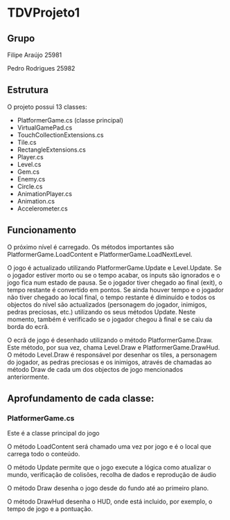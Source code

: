 # TDVProjeto1

## Grupo
Filipe Araújo 25981

Pedro Rodrigues 25982

## Estrutura
O projeto possui 13 classes:

* PlatformerGame.cs (classe principal)
* VirtualGamePad.cs
* TouchCollectionExtensions.cs
* Tile.cs
* RectangleExtensions.cs
* Player.cs
* Level.cs
* Gem.cs
* Enemy.cs
* Circle.cs
* AnimationPlayer.cs
* Animation.cs
* Accelerometer.cs

## Funcionamento

O próximo nível é carregado. Os métodos importantes são PlatformerGame.LoadContent e PlatformerGame.LoadNextLevel.

O jogo é actualizado utilizando PlatformerGame.Update e Level.Update. Se o jogador estiver morto ou se o tempo acabar, os inputs são ignorados e o jogo fica num estado de pausa. Se o jogador tiver chegado ao final (exit), o tempo restante é convertido em pontos. Se ainda houver tempo e o jogador não tiver chegado ao local final, o tempo restante é diminuído e todos os objectos do nível são actualizados (personagem do jogador, inimigos, pedras preciosas, etc.) utilizando os seus métodos Update. Neste momento, também é verificado se o jogador chegou à final e se caiu da borda do ecrã.

O ecrã de jogo é desenhado utilizando o método PlatformerGame.Draw. Este método, por sua vez, chama Level.Draw e PlatformerGame.DrawHud.
O método Level.Draw é responsável por desenhar os tiles, a personagem do jogador, as pedras preciosas e os inimigos, através de chamadas ao método Draw de cada um dos objectos de jogo mencionados anteriormente.

## Aprofundamento de cada classe:
### PlatformerGame.cs

Este é a classe principal do jogo

O método LoadContent será chamado uma vez por jogo e é o local que carrega todo o conteúdo.

O método Update permite que o jogo execute a lógica como atualizar o mundo, verificação de colisões, recolha de dados e reprodução de áudio

O método Draw desenha o jogo desde do fundo até ao primeiro plano.

O método DrawHud desenha o HUD, onde está incluido, por exemplo, o tempo de jogo e a pontuação.
